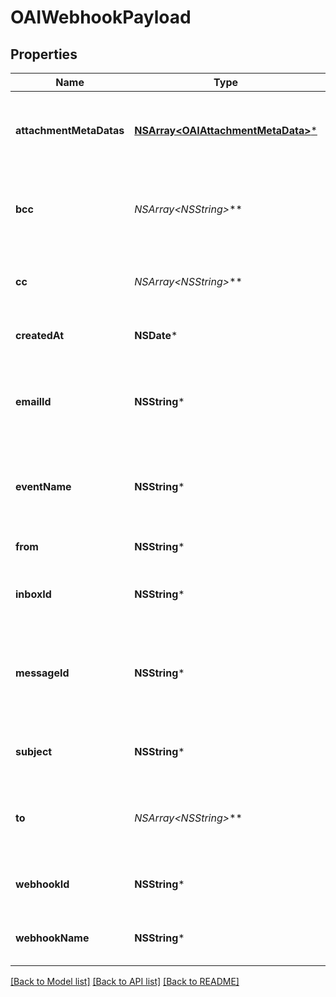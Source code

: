 # OAIWebhookPayload

## Properties
Name | Type | Description | Notes
------------ | ------------- | ------------- | -------------
**attachmentMetaDatas** | [**NSArray&lt;OAIAttachmentMetaData&gt;***](OAIAttachmentMetaData) | List of attachment meta data objects if attachments present | [optional] 
**bcc** | **NSArray&lt;NSString*&gt;*** | List of &#x60;BCC&#x60; recipients email was addressed to | [optional] 
**cc** | **NSArray&lt;NSString*&gt;*** | List of &#x60;CC&#x60; recipients email was addressed to | [optional] 
**createdAt** | **NSDate*** | Date time of event creation | [optional] 
**emailId** | **NSString*** | ID of the email that was received. Use this ID for fetching the email | [optional] 
**eventName** | **NSString*** | Name of the event type webhook is being triggered for | [optional] 
**from** | **NSString*** | Who the email was sent from | [optional] 
**inboxId** | **NSString*** | Id of the inbox that receive an email | [optional] 
**messageId** | **NSString*** | Idempotent message ID. Store this ID locally or in a database to prevent message duplication. | [optional] 
**subject** | **NSString*** | The subject line of the email message | [optional] 
**to** | **NSArray&lt;NSString*&gt;*** | List of &#x60;To&#x60; recipients that email was addressed to | [optional] 
**webhookId** | **NSString*** | ID of webhook entity being triggered | [optional] 
**webhookName** | **NSString*** | Name of the webhook being triggered | [optional] 

[[Back to Model list]](../README#documentation-for-models) [[Back to API list]](../README#documentation-for-api-endpoints) [[Back to README]](../README)


